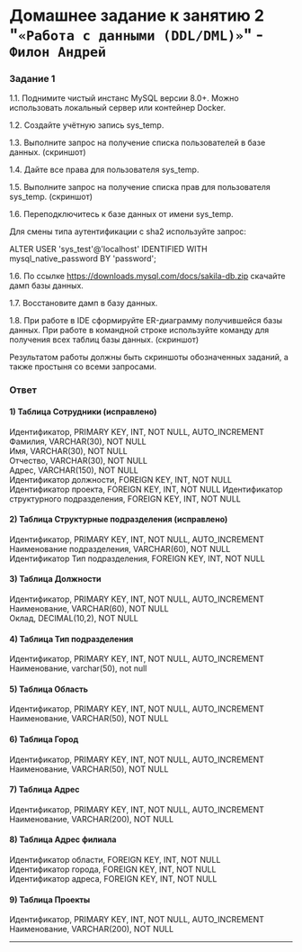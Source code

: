 # Домашнее задание к занятию 2 "`«Работа с данными (DDL/DML)»`" - `Филон Андрей`

### Задание 1

1.1. Поднимите чистый инстанс MySQL версии 8.0+. Можно использовать локальный сервер или контейнер Docker.

1.2. Создайте учётную запись sys_temp.

1.3. Выполните запрос на получение списка пользователей в базе данных. (скриншот)

1.4. Дайте все права для пользователя sys_temp.

1.5. Выполните запрос на получение списка прав для пользователя sys_temp. (скриншот)

1.6. Переподключитесь к базе данных от имени sys_temp.

Для смены типа аутентификации с sha2 используйте запрос:

ALTER USER 'sys_test'@'localhost' IDENTIFIED WITH mysql_native_password BY 'password';

1.6. По ссылке https://downloads.mysql.com/docs/sakila-db.zip скачайте дамп базы данных.

1.7. Восстановите дамп в базу данных.

1.8. При работе в IDE сформируйте ER-диаграмму получившейся базы данных. При работе в командной строке используйте команду для получения всех таблиц базы данных. (скриншот)

Результатом работы должны быть скриншоты обозначенных заданий, а также простыня со всеми запросами.



### Ответ

#### 1) Таблица Сотрудники  (исправлено)  

Идентификатор, PRIMARY KEY, INT, NOT NULL, AUTO_INCREMENT  
Фамилия, VARCHAR(30), NOT NULL  
Имя, VARCHAR(30), NOT NULL  
Отчество, VARCHAR(30), NOT NULL  
Адрес, VARCHAR(150), NOT NULL  
Идентификатор должности, FOREIGN KEY, INT, NOT NULL
Идентификатор проекта, FOREIGN KEY, INT, NOT NULL
Идентификатор структурного подразделения, FOREIGN KEY, INT, NOT NULL  

#### 2) Таблица Структурные подразделения   (исправлено)  

Идентификатор, PRIMARY KEY, INT, NOT NULL, AUTO_INCREMENT  
Наименование подразделения, VARCHAR(60), NOT NULL   
Идентификатор Тип подразделения, FOREIGN KEY, INT, NOT NULL  

#### 3) Таблица Должности   

Идентификатор, PRIMARY KEY, INT, NOT NULL, AUTO_INCREMENT  
Наименование, VARCHAR(60), NOT NULL  
Оклад, DECIMAL(10,2), NOT NULL   

#### 4) Таблица Тип подразделения  

Идентификатор, PRIMARY KEY, INT, NOT NULL, AUTO_INCREMENT  
Наименование, varchar(50), not null  

#### 5) Таблица Область  

Идентификатор, PRIMARY KEY, INT, NOT NULL, AUTO_INCREMENT  
Наименование, VARCHAR(50), NOT NULL 

#### 6) Таблица Город  

Идентификатор, PRIMARY KEY, INT, NOT NULL, AUTO_INCREMENT  
Наименование, VARCHAR(50), NOT NULL  

#### 7) Таблица Адрес  

Идентификатор, PRIMARY KEY, INT, NOT NULL, AUTO_INCREMENT  
Наименование, VARCHAR(200), NOT NULL   
 
#### 8) Таблица  Адрес филиала  

Идентификатор области, FOREIGN KEY, INT, NOT NULL  
Идентификатор города, FOREIGN KEY, INT, NOT NULL  
Идентификатор адреса, FOREIGN KEY, INT, NOT NULL  

#### 9) Таблица  Проекты

Идентификатор, PRIMARY KEY, INT, NOT NULL, AUTO_INCREMENT  
Наименование, VARCHAR(200), NOT NULL  

---
